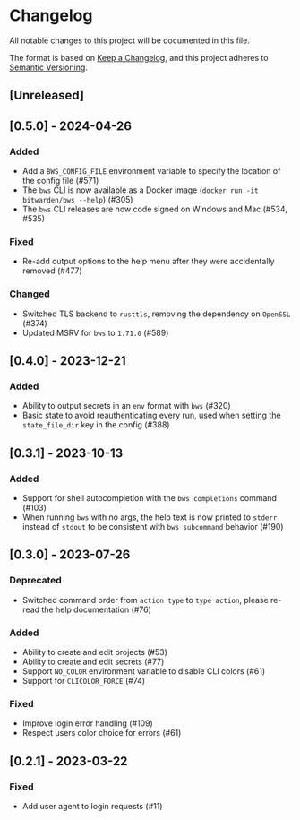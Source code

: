 # Changelog

All notable changes to this project will be documented in this file.

The format is based on [Keep a Changelog](https://keepachangelog.com/en/1.1.0/), and this project
adheres to [Semantic Versioning](https://semver.org/spec/v2.0.0.html).

## [Unreleased]

## [0.5.0] - 2024-04-26

### Added

- Add a `BWS_CONFIG_FILE` environment variable to specify the location of the config file (#571)
- The `bws` CLI is now available as a Docker image (`docker run -it bitwarden/bws --help`) (#305)
- The `bws` CLI releases are now code signed on Windows and Mac (#534, #535)

### Fixed

- Re-add output options to the help menu after they were accidentally removed (#477)

### Changed

- Switched TLS backend to `rusttls`, removing the dependency on `OpenSSL` (#374)
- Updated MSRV for `bws` to `1.71.0` (#589)

## [0.4.0] - 2023-12-21

### Added

- Ability to output secrets in an `env` format with `bws` (#320)
- Basic state to avoid reauthenticating every run, used when setting the `state_file_dir` key in the
  config (#388)

## [0.3.1] - 2023-10-13

### Added

- Support for shell autocompletion with the `bws completions` command (#103)
- When running `bws` with no args, the help text is now printed to `stderr` instead of `stdout` to
  be consistent with `bws subcommand` behavior (#190)

## [0.3.0] - 2023-07-26

### Deprecated

- Switched command order from `action type` to `type action`, please re-read the help documentation
  (#76)

### Added

- Ability to create and edit projects (#53)
- Ability to create and edit secrets (#77)
- Support `NO_COLOR` environment variable to disable CLI colors (#61)
- Support for `CLICOLOR_FORCE` (#74)

### Fixed

- Improve login error handling (#109)
- Respect users color choice for errors (#61)

## [0.2.1] - 2023-03-22

### Fixed

- Add user agent to login requests (#11)
